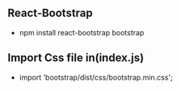 ## React-Bootstrap
- npm install react-bootstrap bootstrap

## Import Css file in(index.js)
- import 'bootstrap/dist/css/bootstrap.min.css';

